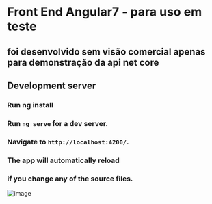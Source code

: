 # Front End Angular7 - para uso em teste
## foi desenvolvido sem visão comercial apenas para demonstração da api net core 


## Development server

### Run ng install
### Run `ng serve` for a dev server. 
### Navigate to `http://localhost:4200/`. 
### The app will automatically reload 
### if you change any of the source files.

![image](https://user-images.githubusercontent.com/7913583/72580569-48d24100-38bb-11ea-9a4a-f2df9aad5019.png)
